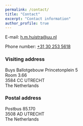 ```yaml
---
permalink: /contact/
title: "Contact"
excerpt: "Contact information"
author_profile: true
---
```


E-mail: [h.m.huistra@uu.nl](mailto:h.m.huistra@uu.nl)

Phone number: [+31 30 253 5618](tel:+31302535618)

### Visiting address

Buys Ballotgebouw
Princetonplein 5  
Room 3.66  
3584 CC  UTRECHT  
The Netherlands

### Postal address
Postbus 85.170  
3508 AD    UTRECHT  
The Netherlands

